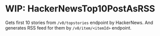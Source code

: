 # WIP: HackerNewsTop10PostAsRSS
Gets first 10 stories from `/v0/topstories` endpoint by HackerNews. And generates RSS feed for them by `/v0/item/<itemId>` endpoint.
